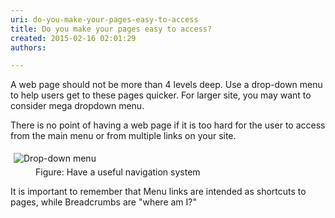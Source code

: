 ```yaml
---
uri: do-you-make-your-pages-easy-to-access
title: Do you make your pages easy to access?
created: 2015-02-16 02:01:29
authors:

---
```





<span class='intro'> <p>
                    A web page should not be more than 4 levels deep. Use a 
     drop-down menu to help users get to these pages quicker. For 
     larger site, you may want to consider mega dropdown menu.
                </p><p>
                    There is no point of having a web page if it is too hard for 
     the user to access from the main menu or from multiple links 
     on your site.
                </p> </span>

<dl class="image"><dt> 
      <img alt="Drop-down menu" src="http&#58;//www.ssw.com.au/SSW/Standards/Rules/Images/drop_down_menu.gif" style="margin&#58;5px;" />
   </dt><dd>Figure&#58; Have a useful navigation system</dd></dl><p> It is important to remember that Menu links are intended as shortcuts to pages, while Breadcrumbs are &quot;where am I?&quot; </p>


